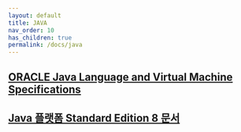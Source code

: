```yaml
---
layout: default
title: JAVA
nav_order: 10
has_children: true
permalink: /docs/java
---
```


## **[ORACLE Java Language and Virtual Machine Specifications](https://docs.oracle.com/javase/specs/index.html)**

## **[Java 플랫폼 Standard Edition 8 문서](https://docs.oracle.com/javase/8/docs/)**